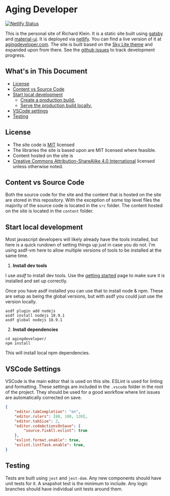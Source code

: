 # Aging Developer

[![Netlify Status](https://api.netlify.com/api/v1/badges/9fff03eb-d9c8-48d1-887d-11aea21246cd/deploy-status)](https://app.netlify.com/sites/agingdeveloper/deploys)

This is the personal site of Richard Klein. It is a static site built using [gatsby](https://www.gatsbyjs.org/) and 
[material-ui](https://material-ui.com). It is deployed via [netlify](https://www.netlify.com/). You can find a live 
version of it at [agingdeveloper.com](https://agingdeveloper.com/). The site is built based on the 
[Sky Lite theme](https://github.com/vim-labs/gatsby-theme-sky-lite) and expanded upon from there. See the 
[github issues](https://github.com/richwklein/agingdeveloper/issues) to track development progress.

## What's in This Document
  - [License](#license)
  - [Content vs Source Code](#content-vs-source-code)
  - [Start local development](#start-local-development)
    - [Create a production build.](#create-a-production-build)
    - [Serve the production build locally.](#serve-the-production-build-locally)
  - [VSCode settings](#vscode-settings)
  - [Testing](#testing)

## License
- The site code is [MIT](/LICENSE) licensed 
- The libraries the site is based upon are MIT licensed where feasible.
- Content hosted on the site is 
- [Creative Commons Attribution-ShareAlike 4.0 International](https://creativecommons.org/licenses/by-sa/4.0/) 
  licensed unless otherwise noted.

## Content vs Source Code

Both the source code for the site and the content that is hosted on the site are stored in this repository. With the exception of some top level files the majority of the source code is located in the `src` folder. The content hosted on the site is located in the `content` folder.

## Start local development

Most javascript developers will likely already have the tools installed, but here is a quick rundown of setting things up just in case you do not. I'm using asdf-vm here to allow multiple versions of tools to be installed at the same time.

1. **Install dev tools**

I use *asdf* to install dev tools. Use the [getting started](https://asdf-vm.com/guide/getting-started.html) page to make sure it is installed and set up correctly.

Once you have asdf installed you can use that to install node & npm. These are setup as being the global versions, but with asdf you could just use the version locally.

```shell
asdf plugin add nodejs
asdf install nodejs 18.9.1
asdf global nodejs 18.9.1
```

2. **Install dependencies**

```shell
cd agingdeveloper/
npm install
```

This will install local npm dependencies.

## VSCode Settings

VSCode is the main editor that is used on this site. ESLint is used for linting and formatting. These settings are included in the `.vscode` folder in the root of the project. They should be used for a good workflow where lint issues are automatically corrected on save.

```json
{
    "editor.tabCompletion": "on",
    "editor.rulers": [80, 100, 120],
    "editor.tabSize": 2,
    "editor.codeActionsOnSave": {
        "source.fixAll.eslint": true
    },
    "eslint.format.enable": true,
    "eslint.lintTask.enable": true,
}
```

## Testing

Tests are built using `jest` and `jest-dom`. Any new components should have unit tests for it. A snapshot test is the minimum to include. Any logic branches should have individual unit tests around them.
